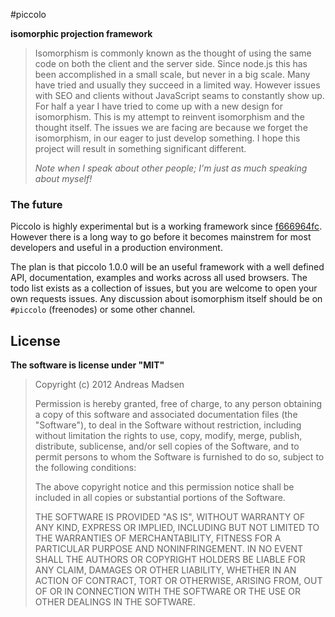 #piccolo

**isomorphic projection framework**

> Isomorphism is commonly known as the thought of using the same code on both
> the client and the server side. Since node.js this has been accomplished in
> a small scale, but never in a big scale. Many have tried and usually they
> succeed in a limited way. However issues with SEO and clients without
> JavaScript seams to constantly show up. For half a year I have tried to come
> up with a new design for isomorphism. This is my attempt to reinvent
> isomorphism and the thought itself. The issues we are facing are because we
> forget the isomorphism, in our eager to just develop something. I hope this
> project will result in something significant different.
>
> _Note when I speak about other people; I'm just as much speaking about myself!_

### The future

Piccolo is highly experimental but is a working framework since
[f666964fc](/AndreasMadsen/piccolo/commit/f666964fcee2c604ebbec0ab8574e1d32a26f9a3).
However there is a long way to go before it becomes mainstrem for most developers
and useful in a production environment.

The plan is that piccolo 1.0.0 will be an useful framework with a well defined API,
documentation, examples and works across all used browsers. The todo list exists as
a collection of issues, but you are welcome to open your own requests issues. Any
discussion about isomorphism itself should be on `#piccolo` (freenodes) or some other
channel.

## License

**The software is license under "MIT"**

> Copyright (c) 2012 Andreas Madsen
>
> Permission is hereby granted, free of charge, to any person obtaining a copy
> of this software and associated documentation files (the "Software"), to deal
> in the Software without restriction, including without limitation the rights
> to use, copy, modify, merge, publish, distribute, sublicense, and/or sell
> copies of the Software, and to permit persons to whom the Software is
> furnished to do so, subject to the following conditions:
>
> The above copyright notice and this permission notice shall be included in
> all copies or substantial portions of the Software.
>
> THE SOFTWARE IS PROVIDED "AS IS", WITHOUT WARRANTY OF ANY KIND, EXPRESS OR
> IMPLIED, INCLUDING BUT NOT LIMITED TO THE WARRANTIES OF MERCHANTABILITY,
> FITNESS FOR A PARTICULAR PURPOSE AND NONINFRINGEMENT. IN NO EVENT SHALL THE
> AUTHORS OR COPYRIGHT HOLDERS BE LIABLE FOR ANY CLAIM, DAMAGES OR OTHER
> LIABILITY, WHETHER IN AN ACTION OF CONTRACT, TORT OR OTHERWISE, ARISING FROM,
> OUT OF OR IN CONNECTION WITH THE SOFTWARE OR THE USE OR OTHER DEALINGS IN
> THE SOFTWARE.
